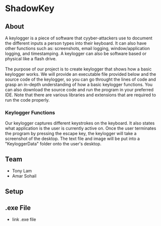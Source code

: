 # ShadowKey
## About
A keylogger is a piece of software that cyyber-attackers use to document the different inputs a person types into their keyboard. It can also have other functions such as: screenshots, email logging, window/application logging, and timestamping.
A keylogger can also be software based or physical like a flash drive. 
<br>
<br>
The purpose of our project is to create keylogger that shows how a basic keylogger works. We will provide an executable file provided below and the source code of the keylogger, so you can go throught the lines of code and grasp an
in-depth understanding of how a basic keylogger functions. You can also download the source code and run the program in your preferred IDE. Note that there are various libraries and extensions that are required to run the code 
properly.

### Keylogger Functions
Our keylogger captures different keystrokes on the keyboard. It also states what application is the user is currently active on. Once the user terminates the program by pressing the escape key, the keylogger will take a screenshot of the desktop.
The text file and image will be put into a "KeyloggerData" folder onto the user's desktop. 

## Team
- Tony Lam
- Amar Sohail

## Setup


## .exe File
* link .exe file


